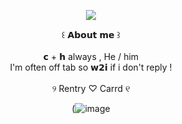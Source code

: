 <div align="center">

![](https://files.catbox.moe/iu5zdp.png)

</div> <div align="center"> ꒰ 𝗔𝗯𝗼𝘂𝘁 𝗺𝗲 ꒱
</div> <div align="center">   ⠀⠀
</div> <div align="center"> 𝗰 + 𝗵 always , He / him
</div> <div align="center"> I'm often off tab so 𝘄𝟮𝗶 if i don't reply !
</div> <div align="center">   ⠀⠀
</div> <div align="center">  ୨ Rentry ♡  Carrd ୧

<div align="center">

(![image](https://github.com/user-attachments/assets/888dc89b-cd30-46cb-ac32-97457f7e2aa4)
